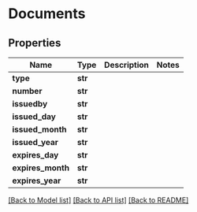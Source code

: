 # Documents

## Properties
Name | Type | Description | Notes
------------ | ------------- | ------------- | -------------
**type** | **str** |  | 
**number** | **str** |  | 
**issuedby** | **str** |  | 
**issued_day** | **str** |  | 
**issued_month** | **str** |  | 
**issued_year** | **str** |  | 
**expires_day** | **str** |  | 
**expires_month** | **str** |  | 
**expires_year** | **str** |  | 

[[Back to Model list]](../README.md#documentation-for-models) [[Back to API list]](../README.md#documentation-for-api-endpoints) [[Back to README]](../README.md)


